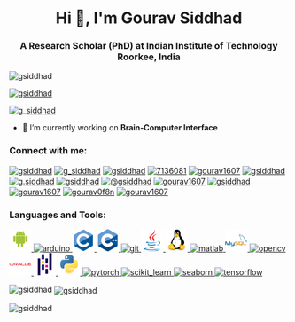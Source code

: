 <h1 align="center">Hi 👋, I'm Gourav Siddhad</h1>
<h3 align="center">A Research Scholar (PhD) at Indian Institute of Technology Roorkee, India</h3>

<p align="left"> <img src="https://komarev.com/ghpvc/?username=gsiddhad&label=Profile%20views&color=0e75b6&style=flat" alt="gsiddhad" /> </p>

<p align="left"> <a href="https://github.com/ryo-ma/github-profile-trophy"><img src="https://github-profile-trophy.vercel.app/?username=gsiddhad" alt="gsiddhad" /></a> </p>

<p align="left"> <a href="https://twitter.com/g_siddhad" target="blank"><img src="https://img.shields.io/twitter/follow/g_siddhad?logo=twitter&style=for-the-badge" alt="g_siddhad" /></a> </p>

- 🔭 I’m currently working on **Brain-Computer Interface**

<h3 align="left">Connect with me:</h3>
<p align="left">
<a href="https://dev.to/gsiddhad" target="blank"><img align="center" src="https://raw.githubusercontent.com/rahuldkjain/github-profile-readme-generator/master/src/images/icons/Social/devto.svg" alt="gsiddhad" height="30" width="40" /></a>
<a href="https://twitter.com/g_siddhad" target="blank"><img align="center" src="https://raw.githubusercontent.com/rahuldkjain/github-profile-readme-generator/master/src/images/icons/Social/twitter.svg" alt="g_siddhad" height="30" width="40" /></a>
<a href="https://linkedin.com/in/gsiddhad" target="blank"><img align="center" src="https://raw.githubusercontent.com/rahuldkjain/github-profile-readme-generator/master/src/images/icons/Social/linked-in-alt.svg" alt="gsiddhad" height="30" width="40" /></a>
<a href="https://stackoverflow.com/users/7136081" target="blank"><img align="center" src="https://raw.githubusercontent.com/rahuldkjain/github-profile-readme-generator/master/src/images/icons/Social/stack-overflow.svg" alt="7136081" height="30" width="40" /></a>
<a href="https://kaggle.com/gourav1607" target="blank"><img align="center" src="https://raw.githubusercontent.com/rahuldkjain/github-profile-readme-generator/master/src/images/icons/Social/kaggle.svg" alt="gourav1607" height="30" width="40" /></a>
<a href="https://fb.com/gsiddhad" target="blank"><img align="center" src="https://raw.githubusercontent.com/rahuldkjain/github-profile-readme-generator/master/src/images/icons/Social/facebook.svg" alt="gsiddhad" height="30" width="40" /></a>
<a href="https://instagram.com/g.siddhad" target="blank"><img align="center" src="https://raw.githubusercontent.com/rahuldkjain/github-profile-readme-generator/master/src/images/icons/Social/instagram.svg" alt="g.siddhad" height="30" width="40" /></a>
<a href="https://dribbble.com/gsiddhad" target="blank"><img align="center" src="https://raw.githubusercontent.com/rahuldkjain/github-profile-readme-generator/master/src/images/icons/Social/dribbble.svg" alt="gsiddhad" height="30" width="40" /></a>
<a href="https://medium.com/@gsiddhad" target="blank"><img align="center" src="https://raw.githubusercontent.com/rahuldkjain/github-profile-readme-generator/master/src/images/icons/Social/medium.svg" alt="@gsiddhad" height="30" width="40" /></a>
<a href="https://www.codechef.com/users/gourav1607" target="blank"><img align="center" src="https://cdn.jsdelivr.net/npm/simple-icons@3.1.0/icons/codechef.svg" alt="gourav1607" height="30" width="40" /></a>
<a href="https://www.hackerrank.com/gsiddhad" target="blank"><img align="center" src="https://raw.githubusercontent.com/rahuldkjain/github-profile-readme-generator/master/src/images/icons/Social/hackerrank.svg" alt="gsiddhad" height="30" width="40" /></a>
<a href="https://codeforces.com/profile/gourav1607" target="blank"><img align="center" src="https://raw.githubusercontent.com/rahuldkjain/github-profile-readme-generator/master/src/images/icons/Social/codeforces.svg" alt="gourav1607" height="30" width="40" /></a>
<a href="https://auth.geeksforgeeks.org/user/gourav0f8n" target="blank"><img align="center" src="https://raw.githubusercontent.com/rahuldkjain/github-profile-readme-generator/master/src/images/icons/Social/geeks-for-geeks.svg" alt="gourav0f8n" height="30" width="40" /></a>
<a href="https://www.topcoder.com/members/gourav1607" target="blank"><img align="center" src="https://raw.githubusercontent.com/rahuldkjain/github-profile-readme-generator/master/src/images/icons/Social/topcoder.svg" alt="gourav1607" height="30" width="40" /></a>
</p>

<h3 align="left">Languages and Tools:</h3>
<p align="left"> <a href="https://developer.android.com" target="_blank" rel="noreferrer"> <img src="https://raw.githubusercontent.com/devicons/devicon/master/icons/android/android-original-wordmark.svg" alt="android" width="40" height="40"/> </a> <a href="https://www.arduino.cc/" target="_blank" rel="noreferrer"> <img src="https://cdn.worldvectorlogo.com/logos/arduino-1.svg" alt="arduino" width="40" height="40"/> </a> <a href="https://www.cprogramming.com/" target="_blank" rel="noreferrer"> <img src="https://raw.githubusercontent.com/devicons/devicon/master/icons/c/c-original.svg" alt="c" width="40" height="40"/> </a> <a href="https://www.w3schools.com/cpp/" target="_blank" rel="noreferrer"> <img src="https://raw.githubusercontent.com/devicons/devicon/master/icons/cplusplus/cplusplus-original.svg" alt="cplusplus" width="40" height="40"/> </a> <a href="https://git-scm.com/" target="_blank" rel="noreferrer"> <img src="https://www.vectorlogo.zone/logos/git-scm/git-scm-icon.svg" alt="git" width="40" height="40"/> </a> <a href="https://www.java.com" target="_blank" rel="noreferrer"> <img src="https://raw.githubusercontent.com/devicons/devicon/master/icons/java/java-original.svg" alt="java" width="40" height="40"/> </a> <a href="https://www.linux.org/" target="_blank" rel="noreferrer"> <img src="https://raw.githubusercontent.com/devicons/devicon/master/icons/linux/linux-original.svg" alt="linux" width="40" height="40"/> </a> <a href="https://www.mathworks.com/" target="_blank" rel="noreferrer"> <img src="https://upload.wikimedia.org/wikipedia/commons/2/21/Matlab_Logo.png" alt="matlab" width="40" height="40"/> </a> <a href="https://www.mysql.com/" target="_blank" rel="noreferrer"> <img src="https://raw.githubusercontent.com/devicons/devicon/master/icons/mysql/mysql-original-wordmark.svg" alt="mysql" width="40" height="40"/> </a> <a href="https://opencv.org/" target="_blank" rel="noreferrer"> <img src="https://www.vectorlogo.zone/logos/opencv/opencv-icon.svg" alt="opencv" width="40" height="40"/> </a> <a href="https://www.oracle.com/" target="_blank" rel="noreferrer"> <img src="https://raw.githubusercontent.com/devicons/devicon/master/icons/oracle/oracle-original.svg" alt="oracle" width="40" height="40"/> </a> <a href="https://pandas.pydata.org/" target="_blank" rel="noreferrer"> <img src="https://raw.githubusercontent.com/devicons/devicon/2ae2a900d2f041da66e950e4d48052658d850630/icons/pandas/pandas-original.svg" alt="pandas" width="40" height="40"/> </a> <a href="https://www.python.org" target="_blank" rel="noreferrer"> <img src="https://raw.githubusercontent.com/devicons/devicon/master/icons/python/python-original.svg" alt="python" width="40" height="40"/> </a> <a href="https://pytorch.org/" target="_blank" rel="noreferrer"> <img src="https://www.vectorlogo.zone/logos/pytorch/pytorch-icon.svg" alt="pytorch" width="40" height="40"/> </a> <a href="https://scikit-learn.org/" target="_blank" rel="noreferrer"> <img src="https://upload.wikimedia.org/wikipedia/commons/0/05/Scikit_learn_logo_small.svg" alt="scikit_learn" width="40" height="40"/> </a> <a href="https://seaborn.pydata.org/" target="_blank" rel="noreferrer"> <img src="https://seaborn.pydata.org/_images/logo-mark-lightbg.svg" alt="seaborn" width="40" height="40"/> </a> <a href="https://www.tensorflow.org" target="_blank" rel="noreferrer"> <img src="https://www.vectorlogo.zone/logos/tensorflow/tensorflow-icon.svg" alt="tensorflow" width="40" height="40"/> </a> </p>

<p><img align="left" src="https://github-readme-stats.vercel.app/api/top-langs?username=gsiddhad&show_icons=true&locale=en&layout=compact" alt="gsiddhad" /></p>

<p>&nbsp;<img align="center" src="https://github-readme-stats.vercel.app/api?username=gsiddhad&show_icons=true&locale=en" alt="gsiddhad" /></p>

<p><img align="center" src="https://github-readme-streak-stats.herokuapp.com/?user=gsiddhad&" alt="gsiddhad" /></p>
